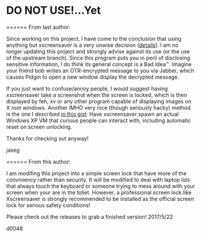 DO NOT USE!...Yet
===========

====== From last author:

Since working on this project, I have come to the conclusion that using anything but xscreensaver is a very unwise decision ([details](http://www.jwz.org/xscreensaver/toolkits.html)). I am no longer updating this project and strongly advise against its use (or the use of the upstream branch). Since this program puts you in peril of disclosing sensitive information, I do think its general concept is a Bad Idea™. Imagine your friend bob writes an OTR-encrypted message to you via Jabber, which causes Pidgin to open a new window display the decrypted message.

If you just want to confuse/annoy people, I would suggest having xscreensaver take a screenshot when the screen is locked, which is then displayed by feh, xv or any other program capable of displaying images on X root windows. Another IMHO very nice (though seriously hacky) method is the one I described [in this gist](https://gist.github.com/jaseg/3487142): Have xscreensaver spawn an actual Windows XP VM that curious people can interact with, including automatic reset on screen unlocking.

Thanks for checking out anyway!

jaseg


====== From this author:

I am modifing this project into a simple screen lock that have more of the conviniency rather than security. It will be modified to deal with laptop lids that always touch the keyboard or someone trying to mess around with your screen when your are in the toliet. However, a professional screen lock like Xscreensaver is strongly recommended to be installed as the official screen lock for serious safety conditions!

Please check out the releases to grab a finished version!
2017/5/22

d0048
